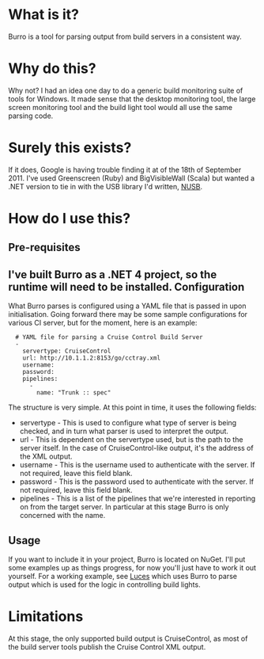 What is it?
===========
Burro is a tool for parsing output from build servers in a consistent way.

Why do this?
============
Why not?  I had an idea one day to do a generic build monitoring suite of tools for Windows.  It made sense that the desktop monitoring tool, the large screen monitoring tool and the build light tool would all use the same parsing code.

Surely this exists?
===================
If it does, Google is having trouble finding it at of the 18th of September 2011.  I've used Greenscreen (Ruby) and BigVisibleWall (Scala) but wanted a .NET version to tie in with the USB library I'd written, [NUSB](https://github.com/thenathanjones/nusb).

How do I use this?
==================
Pre-requisites
--------------
I've built Burro as a .NET 4 project, so the runtime will need to be installed.
Configuration
-------------
What Burro parses is configured using a YAML file that is passed in upon initialisation.  Going forward there may be some sample configurations for various CI server, but for the moment, here is an example:

      # YAML file for parsing a Cruise Control Build Server
      -
        servertype: CruiseControl
        url: http://10.1.1.2:8153/go/cctray.xml
        username: 
        password: 
        pipelines:
          -
            name: "Trunk :: spec"

The structure is very simple.  At this point in time, it uses the following fields:
* servertype - This is used to configure what type of server is being checked, and in turn what parser is used to interpret the output.
* url - This is dependent on the servertype used, but is the path to the server itself.  In the case of CruiseControl-like output, it's the address of the XML output.
* username - This is the username used to authenticate with the server.  If not required, leave this field blank.
* password - This is the password used to authenticate with the server.  If not required, leave this field blank.
* pipelines - This is a list of the pipelines that we're interested in reporting on from the target server.  In particular at this stage Burro is only concerned with the name.

Usage
-----
If you want to include it in your project, Burro is located on NuGet.  I'll put some examples up as things progress, for now you'll just have to work it out yourself.  For a working example, see [Luces](https://github.com/thenathanjones/luces) which uses Burro to parse output which is used for the logic in controlling build lights.

Limitations
===========
At this stage, the only supported build output is CruiseControl, as most of the build server tools publish the Cruise Control XML output.  